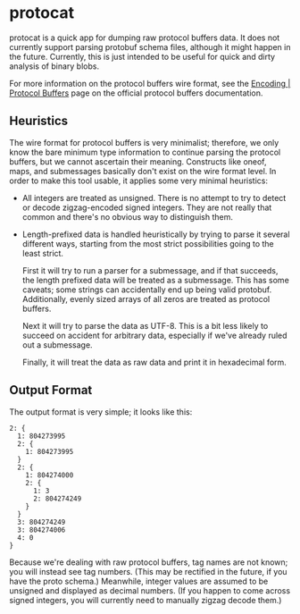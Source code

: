 # protocat
protocat is a quick app for dumping raw protocol buffers data. It does not currently support parsing protobuf schema files, although it might happen in the future. Currently, this is just intended to be useful for quick and dirty analysis of binary blobs.

For more information on the protocol buffers wire format, see the [Encoding | Protocol Buffers](https://developers.google.com/protocol-buffers/docs/encoding) page on the official protocol buffers documentation.

## Heuristics
The wire format for protocol buffers is very minimalist; therefore, we only know the bare minimum type information to continue parsing the protocol buffers, but we cannot ascertain their meaning. Constructs like oneof, maps, and submessages basically don't exist on the wire format level. In order to make this tool usable, it applies some very minimal heuristics:

 *  All integers are treated as unsigned. There is no attempt to try to detect or decode zigzag-encoded signed integers. They are not really that common and there's no obvious way to distinguish them.

 *  Length-prefixed data is handled heuristically by trying to parse it several different ways, starting from the most strict possibilities going to the least strict.

    First it will try to run a parser for a submessage, and if that succeeds, the length prefixed data will be treated as a submessage. This has some caveats; some strings can accidentally end up being valid protobuf. Additionally, evenly sized arrays of all zeros are treated as protocol buffers.

    Next it will try to parse the data as UTF-8. This is a bit less likely to succeed on accident for arbitrary data, especially if we've already ruled out a submessage.
  
    Finally, it will treat the data as raw data and print it in hexadecimal form.

## Output Format
The output format is very simple; it looks like this:

```
2: {
  1: 804273995
  2: {
    1: 804273995
  }
  2: {
    1: 804274000
    2: {
      1: 3
      2: 804274249
    }
  }
  3: 804274249
  3: 804274006
  4: 0
}
```

Because we're dealing with raw protocol buffers, tag names are not known; you will instead see tag numbers. (This may be rectified in the future, if you have the proto schema.) Meanwhile, integer values are assumed to be unsigned and displayed as decimal numbers. (If you happen to come across signed integers, you will currently need to manually zigzag decode them.)
